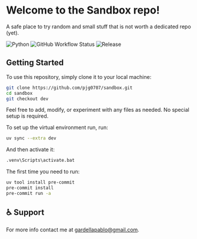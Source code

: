 # Welcome to the Sandbox repo!
A safe place to try random and small stuff that is not worth a dedicated repo (yet).

![Python](https://img.shields.io/badge/python-3.11%2B-blue?logo=python)
![GitHub Workflow Status](https://img.shields.io/github/actions/workflow/status/pjg0707/sandbox/merges.yml?branch=dev)
![Release](https://img.shields.io/github/v/release/pjg0707/sandbox)

## Getting Started
To use this repository, simply clone it to your local machine:

```sh
git clone https://github.com/pjg0707/sandbox.git
cd sandbox
git checkout dev
```
Feel free to add, modify, or experiment with any files as needed. No special setup is required.

To set up the virtual environment run, run:
```sh
uv sync --extra dev
```

And then activate it:
```sh
.venv\Scripts\activate.bat
```

The first time you need to run:
```sh
uv tool install pre-commit
pre-commit install
pre-commit run -a
```

## :wheelchair: Support
For more info contact me at [gardellapablo@gmail.com](mailto:gardellapablo@gmail.com).
